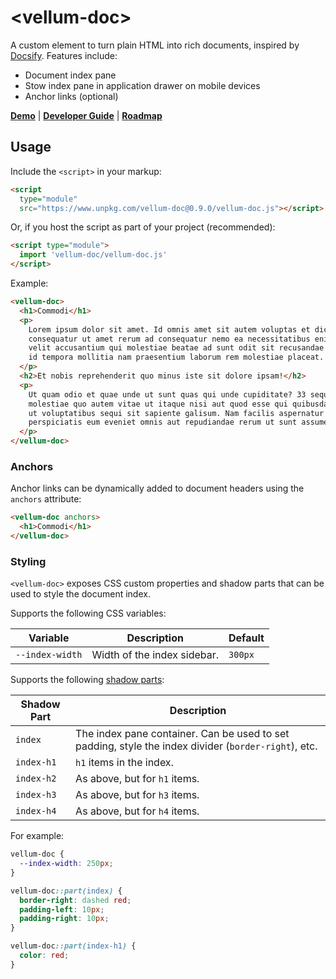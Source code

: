 # \<vellum-doc>

A custom element to turn plain HTML into rich documents, inspired by
[Docsify](https://docsify.js.org). Features include:

- Document index pane
- Stow index pane in application drawer on mobile devices
- Anchor links (optional)

**[Demo](https://grislyeye.github.io/vellum-doc/)** |
**[Developer Guide](CONTRIBUTING.md)** |
**[Roadmap](https://github.com/grislyeye/vellum-doc/issues?q=is%3Aissue+is%3Aopen+label%3Aenhancement)**

## Usage

Include the `<script>` in your markup:

```html
<script
  type="module"
  src="https://www.unpkg.com/vellum-doc@0.9.0/vellum-doc.js"></script>
```

Or, if you host the script as part of your project (recommended):

```html
<script type="module">
  import 'vellum-doc/vellum-doc.js'
</script>
```

Example:

```html
<vellum-doc>
  <h1>Commodi</h1>
  <p>
    Lorem ipsum dolor sit amet. Id omnis amet sit autem voluptas et dicta
    consequatur ut amet rerum ad consequatur nemo ea necessitatibus enim. Aut
    velit accusantium qui molestiae beatae ad sunt odit sit recusandae sapiente
    id tempora mollitia nam praesentium laborum rem molestiae placeat.
  </p>
  <h2>Et nobis reprehenderit quo minus iste sit dolore ipsam!</h2>
  <p>
    Ut quam odio et quae unde ut sunt quas qui unde cupiditate? 33 sequi
    molestiae quo autem vitae ut itaque nisi aut quod esse qui quibusdam labore
    ut voluptatibus sequi sit sapiente galisum. Nam facilis aspernatur et eius
    perspiciatis eum eveniet omnis aut repudiandae rerum ut sunt assumenda?
  </p>
</vellum-doc>
```

### Anchors

Anchor links can be dynamically added to document headers using the `anchors`
attribute:

```html
<vellum-doc anchors>
  <h1>Commodi</h1>
</vellum-doc>
```

### Styling

`<vellum-doc>` exposes CSS custom properties and shadow parts that can be used
to style the document index.

Supports the following CSS variables:

| Variable        | Description                 | Default |
| --------------- | --------------------------- | ------- |
| `--index-width` | Width of the index sidebar. | `300px` |

Supports the following
[shadow parts](https://developer.mozilla.org/en-US/docs/Web/CSS/CSS_shadow_parts):

| Shadow Part | Description                                                                                          |
| ----------- | ---------------------------------------------------------------------------------------------------- |
| `index`     | The index pane container. Can be used to set padding, style the index divider (`border-right`), etc. |
| `index-h1`  | `h1` items in the index.                                                                             |
| `index-h2`  | As above, but for `h1` items.                                                                        |
| `index-h3`  | As above, but for `h3` items.                                                                        |
| `index-h4`  | As above, but for `h4` items.                                                                        |

For example:

```css
vellum-doc {
  --index-width: 250px;
}

vellum-doc::part(index) {
  border-right: dashed red;
  padding-left: 10px;
  padding-right: 10px;
}

vellum-doc::part(index-h1) {
  color: red;
}
```
